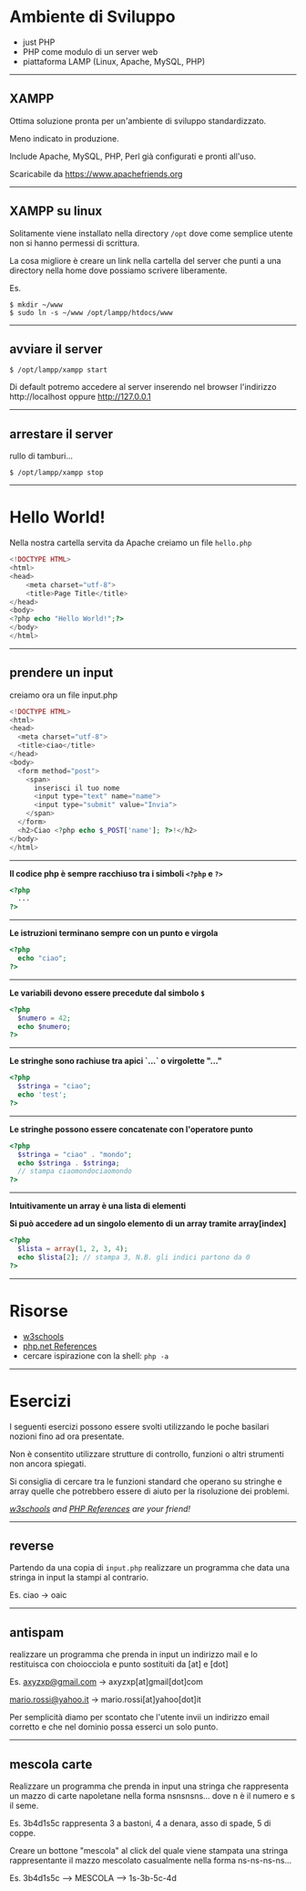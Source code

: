 Ambiente di Sviluppo
====================
- just PHP
- PHP come modulo di un server web
- piattaforma LAMP (Linux, Apache, MySQL, PHP)


----


XAMPP
-----
Ottima soluzione pronta per un'ambiente di sviluppo standardizzato.

Meno indicato in produzione.

Include Apache, MySQL, PHP, Perl già configurati e pronti all'uso.

Scaricabile da https://www.apachefriends.org


----


XAMPP su linux
--------------
Solitamente viene installato nella directory `/opt` dove come semplice utente
non si hanno permessi di scrittura.

La cosa migliore è creare un link nella cartella del server che punti a una
directory nella home dove possiamo scrivere liberamente.

Es.

    $ mkdir ~/www
    $ sudo ln -s ~/www /opt/lampp/htdocs/www


----


avviare il server
-----------------
    $ /opt/lampp/xampp start

Di default potremo accedere al server inserendo nel browser l'indirizzo
http://localhost oppure http://127.0.0.1


----


arrestare il server
-------------------
rullo di tamburi...

    $ /opt/lampp/xampp stop


---


Hello World!
============
Nella nostra cartella servita da Apache creiamo un file `hello.php`

```PHP
<!DOCTYPE HTML>
<html>
<head>
    <meta charset="utf-8">
    <title>Page Title</title>
</head>
<body>
<?php echo "Hello World!";?>
</body>
</html>
```


----


prendere un input
-----------------
creiamo ora un file input.php

```PHP
<!DOCTYPE HTML>
<html>
<head>
  <meta charset="utf-8">
  <title>ciao</title>
</head>
<body>
  <form method="post">
    <span>
      inserisci il tuo nome
      <input type="text" name="name">
      <input type="submit" value="Invia">
    </span>
  </form>
  <h2>Ciao <?php echo $_POST['name']; ?>!</h2>
</body>
</html>
```


----


**Il codice php è sempre racchiuso tra i simboli `<?php` e `?>`**

```PHP
<?php
  ...
?>
```


----


**Le istruzioni terminano sempre con un punto e virgola**

```PHP
<?php
  echo "ciao";
?>
```


----


**Le variabili devono essere precedute dal simbolo `$`**

```PHP
<?php
  $numero = 42;
  echo $numero;
?>
```


----


**Le stringhe sono rachiuse tra apici \`...\` o virgolette "..."**

```PHP
<?php
  $stringa = "ciao";
  echo 'test';
?>
```


----


**Le stringhe possono essere concatenate con l'operatore punto**

```PHP
<?php
  $stringa = "ciao" . "mondo";
  echo $stringa . $stringa;
  // stampa ciaomondociaomondo
?>
```


----


**Intuitivamente un array è una lista di elementi**

**Si può accedere ad un singolo elemento di un array tramite array[index]**

```PHP
<?php
  $lista = array(1, 2, 3, 4);
  echo $lista[2]; // stampa 3, N.B. gli indici partono da 0
?>
```


---


Risorse
=======
- [w3schools](http://www.w3schools.com)
- [php.net References](http://php.net/manual/it/extensions.membership.php)
- cercare ispirazione con la shell: `php -a`


---


Esercizi
========
I seguenti esercizi possono essere svolti utilizzando le poche basilari nozioni
fino ad ora presentate.

Non è consentito utilizzare strutture di controllo, funzioni o altri strumenti
non ancora spiegati.

Si consiglia di cercare tra le funzioni standard che operano su stringhe e
array quelle che potrebbero essere di aiuto per la risoluzione dei problemi.

*[w3schools](http://www.w3schools.com) and
[PHP References](http://php.net/manual/it/extensions.membership.php)
are your friend!*

----


reverse
-------
Partendo da una copia di `input.php` realizzare un programma che data una
stringa in input la stampi al contrario.

Es. ciao -> oaic


----


antispam
--------
realizzare un programma che prenda in input un indirizzo mail e lo restituisca
con choiocciola e punto sostituiti da [at] e [dot]

Es. axyzxp@gmail.com -> axyzxp[at]gmail[dot]com

mario.rossi@yahoo.it -> mario.rossi[at]yahoo[dot]it

Per semplicità diamo per scontato che l'utente invii un indirizzo email corretto
e che nel dominio possa esserci un solo punto.


----


mescola carte
-------------
Realizzare un programma che prenda in input una stringa che rappresenta un mazzo
di carte napoletane nella forma nsnsnsns... dove n è il numero e s il seme.

Es. 3b4d1s5c rappresenta 3 a bastoni, 4 a denara, asso di spade, 5 di coppe.

Creare un bottone "mescola" al click del quale viene stampata una stringa
rappresentante il mazzo mescolato casualmente nella forma ns-ns-ns-ns...

Es. 3b4d1s5c --> MESCOLA --> 1s-3b-5c-4d
